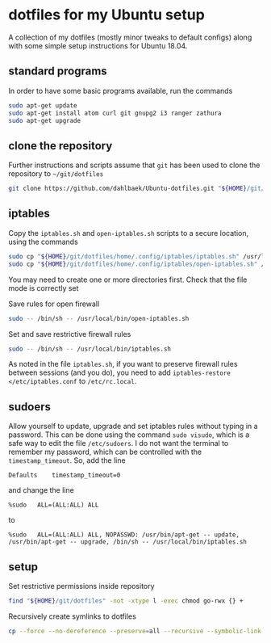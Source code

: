 # dotfiles for my Ubuntu setup

A collection of my dotfiles (mostly minor tweaks to default configs) along with
some simple setup instructions for Ubuntu 18.04.

## standard programs

In order to have some basic programs available, run the commands

```sh
sudo apt-get update
sudo apt-get install atom curl git gnupg2 i3 ranger zathura
sudo apt-get upgrade
```

## clone the repository

Further instructions and scripts assume that `git` has been used to clone the
repository to `~/git/dotfiles`

```sh
git clone https://github.com/dahlbaek/Ubuntu-dotfiles.git "${HOME}/git/dotfiles"
```

## iptables

Copy the `iptables.sh` and `open-iptables.sh` scripts to a secure location,
using the commands

```sh
sudo cp "${HOME}/git/dotfiles/home/.config/iptables/iptables.sh" /usr/local/bin/iptables.sh
sudo cp "${HOME}/git/dotfiles/home/.config/iptables/open-iptables.sh" /usr/local/bin/open-iptables.sh
```

You may need to create one or more directories first. Check that the file mode
is correctly set

Save rules for open firewall

```sh
sudo -- /bin/sh -- /usr/local/bin/open-iptables.sh
```

Set and save restrictive firewall rules

```sh
sudo -- /bin/sh -- /usr/local/bin/iptables.sh
```

As noted in the file `iptables.sh`, if you want to preserve firewall rules
between sessions (and you do), you need to add `iptables-restore
</etc/iptables.conf` to `/etc/rc.local`.

## sudoers

Allow yourself to update, upgrade and set iptables rules without typing in a
password. This can be done using the command `sudo visudo`, which is a safe way
to edit the file `/etc/sudoers`. I do not want the terminal to remember my
password, which can be controlled with the `timestamp_timeout`. So, add the line

```
Defaults	timestamp_timeout=0
```

and change the line

```
%sudo	ALL=(ALL:ALL) ALL
```

to

```
%sudo	ALL=(ALL:ALL) ALL, NOPASSWD: /usr/bin/apt-get -- update, /usr/bin/apt-get -- upgrade, /bin/sh -- /usr/local/bin/iptables.sh
```

## setup

Set restrictive permissions inside repository

```sh
find "${HOME}/git/dotfiles" -not -xtype l -exec chmod go-rwx {} +
```

Recursively create symlinks to dotfiles

```sh
cp --force --no-dereference --preserve=all --recursive --symbolic-link --verbose -- "${HOME}/git/dotfiles/home/." "${HOME}" >setup.log
```
